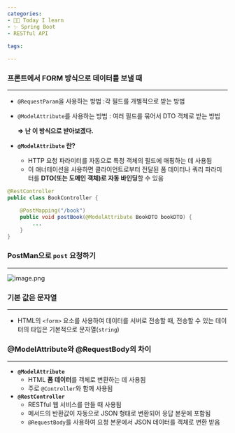 ```yaml
---
categories:
- 👩‍💻 Today I learn
- ✨ Spring Boot
- RESTful API
  
tags:

---
```

### 프론트에서 FORM 방식으로 데이터를 보낼 때

---

- `@RequestParam`을 사용하는 방법 :각 필드를 개별적으로 받는 방법
- `@ModelAttribute`를 사용하는 방법 : 여러 필드를 묶어서 DTO 객체로 받는 방법
    
    **⇒ 난 이 방식으로 받아보겠다.**
    

- **`@ModelAttribute` 란?**
    - HTTP 요청 파라미터를 자동으로 특정 객체의 필드에 매핑하는 데 사용됨
    - 이 애너테이션을 사용하면 클라이언트로부터 전달된 폼 데이터나 쿼리 파라미터를 **DTO(또는 도메인 객체)로 자동 바인딩**할 수 있음

```java
@RestController
public class BookController {

    @PostMapping("/book")
    public void postBook(@ModelAttribute BookDTO bookDTO) {
        ...
    }
}
```

### PostMan으로 `post` 요청하기

---

![image.png](https://prod-files-secure.s3.us-west-2.amazonaws.com/812b948e-9751-4209-8bc5-1e65635e7178/9a3f3598-fda3-49a7-b4c1-b0701f84f27b/image.png)

### 기본 값은 문자열

---

- HTML의 `<form>` 요소를 사용하여 데이터를 서버로 전송할 때, 전송할 수 있는 데이터의 타입은 기본적으로 문자열(`string`)

### **@ModelAttribute와 @RequestBody의 차이**

---

- **`@ModelAttribute`**
    - HTML **폼 데이터**를 객체로 변환하는 데 사용됨
    - 주로 `@Controller`와 함께 사용됨
- **`@RestController`**
    - RESTful 웹 서비스를 만들 때 사용됨
    - 메서드의 반환값이 자동으로 JSON 형태로 변환되어 응답 본문에 포함됨
    - `@RequestBody`를 사용하여 요청 본문에서 JSON 데이터를 객체로 변환 받음
